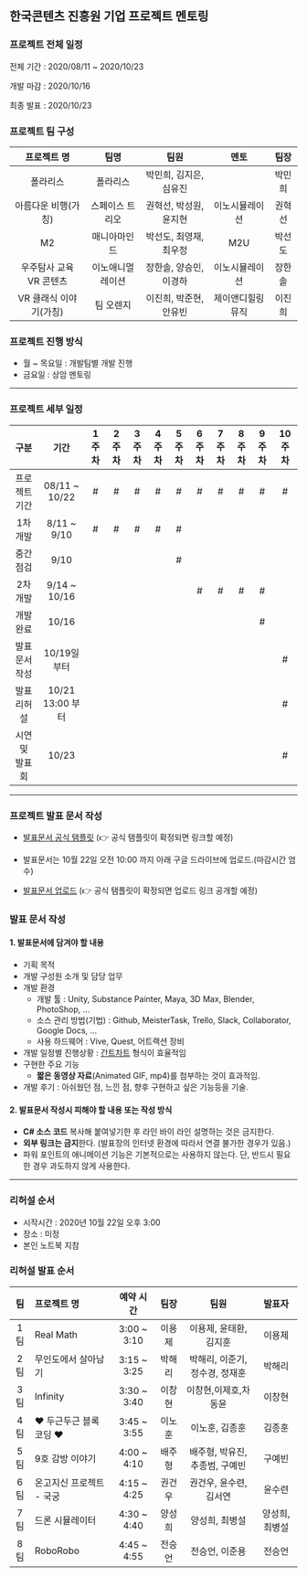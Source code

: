 ## 한국콘텐츠 진흥원 기업 프로젝트 멘토링

### 프로젝트 전체 일정

전체 기간 : 2020/08/11 ~ 2020/10/23

개발 마감 : 2020/10/16

최종 발표 : 2020/10/23

### 프로젝트 팀 구성

|       **프로젝트 명**       |       **팀명**       |          **팀원**          |       **멘토**       |  **팀장**  |
| :---------------------: | :--------------: | :--------------------: | :--------------: | :----: |
|        폴라리스         |     폴라리스     | 박민희, 김지은, 심유진 |                  | 박민희 |
|   아름다운 비행(가칭)   | 스페이스 트리오  | 권혁선, 박성원, 윤지현 |  이노시뮬레이션  | 권혁선 |
|           M2            |   매니아마인드   | 박선도, 최영재, 최우정 |       M2U        | 박선도 |
| 우주탐사 교육 VR 콘텐츠 | 이노애니멀레이션 | 장한솔, 양승민, 이경하 |  이노시뮬레이션  | 장한솔 |
| VR 클래식 이야기(가칭)  |    팀 오렌지     | 이진희, 박준현, 안유빈 | 제이앤디힐링뮤직 | 이진희 |

### 프로젝트 진행 방식

* 월 ~ 목요일 : 개발팀별 개발 진행
* 금요일 : 상암 멘토링

---

### 프로젝트 세부 일정

| 구분 | 기간 | 1주차 | 2주차 | 3주차 | 4주차 | 5주차 | 6주차 | 7주차 | 8주차 | 9주차 | 10주차 |
| :--:|:--:|:--:|:--:|:--:|:--:|:--:|:--:|:--:|:--:|:--:|:--:|
| 프로젝트 기간 | 08/11 ~ 10/22 | # | # | # | # | # | # | # | # | # | # |
| 1차 개발 | 8/11 ~ 9/10 | # | # | # | # | # |  |  |  |  |  |
| 중간 점검 | 9/10 |  | |  |  | # |  |  |  |  |  |
| 2차 개발 | 9/14 ~ 10/16 |  |  |  |  |  | # | # | # | # |  |
| 개발 완료 | 10/16 |  |  |  |  |  |  |  |  | # |  |
| 발표 문서 작성 | 10/19일 부터 |  |  |  |  |  |  |  |  |  | #  |
| 발표 리허설 | 10/21 13:00 부터|  |  |  |  |  |  |  |  |  | #  |
| 시연 및 발표회 | 10/23 |  |  |  |  |  |  |  |  |  | #  |

---

### 프로젝트 발표 문서 작성

- [발표문서 공식 탬플릿](https://#) (:point_right: 공식 탬플릿이 확정되면 링크할 예정)

- 발표문서는 10월 22일 오전 10:00 까지 아래 구글 드라이브에 업로드.(마감시간 엄수)

- [발표문서 업로드](https://#) (:point_right: 공식 탬플릿이 확정되면 업로드 링크 공개할 예정)

### 발표 문서 작성

#### 1. 발표문서에 담겨야 할 내용

   - 기획 목적
   - 개발 구성원 소개 및 담당 업무
   - 개발 환경
     - 개발 툴 : Unity, Substance Painter, Maya, 3D Max, Blender, PhotoShop, ...
     - 소스 관리 방법(기법) : Github, MeisterTask, Trello, Slack, Collaborator, Google Docs, ...
     - 사용 하드웨어 : Vive, Quest, 어트랙션 장비
   - 개발 일정별 진행상황 : [간트차트](https://ko.wikipedia.org/wiki/간트_차트) 형식이 효율적임
   - 구현한 주요 기능
     - **짧은 동영상 자료**(Animated GIF, mp4)를 첨부하는 것이 효과적임.
   - 개발 후기 : 아쉬웠던 점, 느낀 점, 향후 구현하고 싶은 기능등을 기술.

#### 2. 발표문서 작성시 피해야 할 내용 또는 작성 방식

   - **C# 소스 코드** 복사해 붙여넣기한 후 라인 바이 라인 설명하는 것은 금지한다.
   - **외부 링크는 금지**한다. (발표장의 인터넷 환경에 따라서 연결 불가한 경우가 있음.)
   - 파워 포인트의 애니메이션 기능은 기본적으로는 사용하지 않는다. 단, 반드시 필요한 경우 과도하지 않게 사용한다.

---

### 리허설 순서

  - 시작시간 : 2020년 10월 22일 오후 3:00
  - 장소 : 미정
  - 본인 노트북 지참

### 리허설 발표 순서
|  팀   | 프로젝트 명                       |  예약 시간  |  팀장  |              팀원              |     발표자     |
| :---: | :-------------------------------- | :---------: | :----: | :----------------------------: | :------------: |
|  1팀  | Real Math                         | 3:00 ~ 3:10 | 이용제 |     이용제, 윤태환, 김지훈     |     이용제     |
|  2팀  | 무인도에서 살아남기               | 3:15 ~ 3:25 | 박해리 | 박해리, 이준기, 정수경, 정재훈 |     박해리     |
|  3팀  | Infinity                          | 3:30 ~ 3:40 | 이창현 |      이창현,이제호,차동윤      |     이창현     |
|  4팀  | :heart: 두근두근 블록코딩 :heart: | 3:45 ~ 3:55 | 이노훈 |         이노훈, 김종훈         |     김종훈     |
|  5팀  | 9호 감방 이야기                   | 4:00 ~ 4:10 | 배주형 | 배주형, 박유진, 추종범, 구예빈 |     구예빈     |
|  6팀  | 온고지신 프로젝트 - 국궁          | 4:15 ~ 4:25 | 권건우 |     권건우, 윤수련, 김서연     |     윤수련     |
|  7팀  | 드론 시뮬레이터                   | 4:30 ~ 4:40 | 양성희 |         양성희, 최병설         | 양성희, 최병설 |
|  8팀  | RoboRobo                          | 4:45 ~ 4:55 | 전승언 |         전승언, 이준용         |     전승언     |